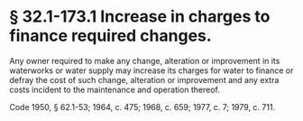 # § 32.1-173.1 Increase in charges to finance required changes.

<p>Any owner required to make any change, alteration or improvement in its waterworks or water supply may increase its charges for water to finance or defray the cost of such change, alteration or improvement and any extra costs incident to the maintenance and operation thereof.</p><p>Code 1950, § 62.1-53; 1964, c. 475; 1968, c. 659; 1977, c. 7; 1979, c. 711.</p>